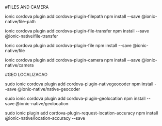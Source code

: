 #FILES AND CAMERA

ionic cordova plugin add cordova-plugin-filepath
npm install --save @ionic-native/file-path

ionic cordova plugin add cordova-plugin-file-transfer
npm install --save @ionic-native/file-transfer

Ionic cordova plugin add cordova-plugin-file
npm install --save @ionic-native/file

ionic cordova plugin add cordova-plugin-camera
npm install --save @ionic-native/camera


#GEO LOCALIZACAO

sudo ionic cordova plugin add cordova-plugin-nativegeocoder
npm install --save @ionic-native/native-geocoder
 
sudo ionic cordova plugin add cordova-plugin-geolocation
npm install --save @ionic-native/geolocation

sudo ionic plugin add cordova-plugin-request-location-accuracy
npm install @ionic-native/location-accuracy --save
